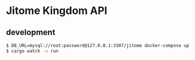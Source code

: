 # Jitome Kingdom API

## development

```sh
$ DB_URL=mysql://root:password@127.0.0.1:3307/jitome docker-compose up db
$ cargo watch -x run
```
